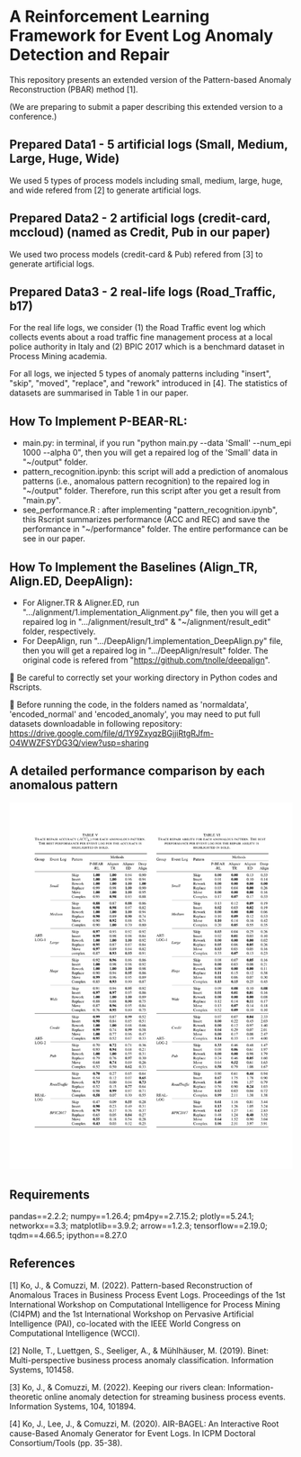# A Reinforcement Learning Framework for Event Log Anomaly Detection and Repair

This repository presents an extended version of the Pattern-based Anomaly Reconstruction (PBAR) method [1]. 

(We are preparing to submit a paper describing this extended version to a conference.)

## Prepared Data1 - 5 artificial logs (Small, Medium, Large, Huge, Wide)
We used 5 types of process models including small, medium, large, huge, and wide refered from [2] to generate artificial logs.

## Prepared Data2 - 2 artificial logs (credit-card, mccloud) (named as Credit, Pub in our paper)
We used two process models (credit-card & Pub) refered from [3] to generate artificial logs.

## Prepared Data3 - 2 real-life logs (Road_Traffic, b17)
For the real life logs, we consider (1) the Road Traffic event log which collects events about a road traffic fine management process at a local police authority in Italy and (2) BPIC 2017 which is a benchmard dataset in Process Mining academia.

For all logs, we injected 5 types of anomaly patterns including "insert", "skip", "moved", "replace", and "rework" introduced in [4]. The statistics of datasets are summarised in Table 1 in our paper.

## How To Implement P-BEAR-RL:
- main.py: in terminal, if you run "python main.py --data 'Small' --num_epi 1000 --alpha 0", then you will get a repaired log of the 'Small' data in "~/output" folder.
- pattern_recognition.ipynb: this script will add a prediction of anomalous patterns (i.e., anomalous pattern recognition) to the repaired log in "~/output" folder. Therefore, run this script after you get a result from "main.py".
- see_performance.R : after implementing "pattern_recognition.ipynb", this Rscript summarizes performance (ACC and REC) and save the performance in "~/performance" folder. The entire performance can be see in our paper.

## How To Implement the Baselines (Align_TR, Align.ED, DeepAlign):
- For Aligner.TR & Aligner.ED, run ".../alignment/1.implementation_Alignment.py" file, then you will get a repaired log in ".../alignment/result_trd" & "~/alignment/result_edit" folder, respectively.
- For DeepAlign, run ".../DeepAlign/1.implementation_DeepAlign.py" file, then you will get a repaired log in ".../DeepAlign/result" folder. The original code is refered from "https://github.com/tnolle/deepalign".
  
&#x1F53A; Be careful to correctly set your working directory in Python codes and Rscripts.

&#x1F53A; Before running the code, in the folders named as 'normaldata', 'encoded_normal' and 'encoded_anomaly', you may need to put full datasets downloadable in following repository: https://drive.google.com/file/d/1Y9ZxyqzBGjjiRtgRJfm-O4WWZFSYDG3Q/view?usp=sharing

## A detailed performance comparison by each anomalous pattern
![](additional_performance.png)

## Requirements
pandas==2.2.2; numpy==1.26.4; pm4py==2.7.15.2; plotly==5.24.1; networkx==3.3; matplotlib==3.9.2; arrow==1.2.3; tensorflow==2.19.0; tqdm==4.66.5; ipython==8.27.0


## References

[1] Ko, J., & Comuzzi, M. (2022). Pattern-based Reconstruction of Anomalous Traces in Business Process Event Logs. Proceedings of the 1st International Workshop on Computational Intelligence for Process Mining (CI4PM) and the 1st International Workshop on Pervasive Artificial Intelligence (PAI), co-located with the IEEE World Congress on Computational Intelligence (WCCI).

[2] Nolle, T., Luettgen, S., Seeliger, A., & Mühlhäuser, M. (2019). Binet: Multi-perspective business process anomaly classification. Information Systems, 101458.

[3] Ko, J., & Comuzzi, M. (2022). Keeping our rivers clean: Information-theoretic online anomaly detection for streaming business process events. Information Systems, 104, 101894.

[4] Ko, J., Lee, J., & Comuzzi, M. (2020). AIR-BAGEL: An Interactive Root cause-Based Anomaly Generator for Event Logs. In ICPM Doctoral Consortium/Tools (pp. 35-38).


 
